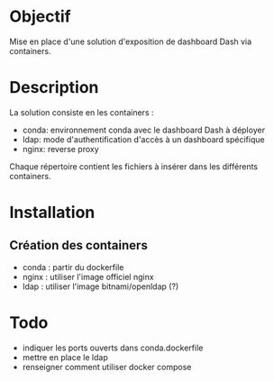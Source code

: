 # Objectif
Mise en place d'une solution d'exposition de dashboard Dash via containers. 

# Description
La solution consiste en les containers :
- conda: environnement conda avec le dashboard Dash à déployer
- ldap: mode d'authentification d'accès à un dashboard spécifique
- nginx: reverse proxy

Chaque répertoire contient les fichiers à insérer dans les différents containers.

# Installation
## Création des containers
- conda : partir du dockerfile
- nginx : utiliser l'image officiel nginx
- ldap : utiliser l'image bitnami/openldap (?)


# Todo
- indiquer les ports ouverts dans conda.dockerfile
- mettre en place le ldap
- renseigner comment utiliser docker compose
